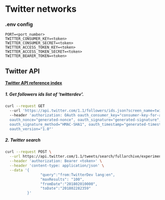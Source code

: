 # Twitter networks

### .env config

```
PORT=<port_number>
TWITTER_CONSUMER_KEY=<token>
TWITTER_CONSUMER_SECRET=<token>
TWITTER_ACCESS_TOKEN_KEY=<token>
TWITTER_ACCESS_TOKEN_SECRET=<token>
TWITTER_BEARER_TOKEN=<token>
```

## Twitter API

**[Twitter API reference index](https://developer.twitter.com/en/docs/api-reference-index)**


##### 1. Get followers ids list of 'twitterdev'.
```bash
curl --request GET 
  --url 'https://api.twitter.com/1.1/followers/ids.json?screen_name=twitterdev' 
  --header 'authorization: OAuth oauth_consumer_key="consumer-key-for-app", 
  oauth_nonce="generated-nonce", oauth_signature="generated-signature", 
  oauth_signature_method="HMAC-SHA1", oauth_timestamp="generated-timestamp", 
  oauth_version="1.0"'
```

##### 2. Twitter search
```bash
curl --request POST \
  --url https://api.twitter.com/1.1/tweets/search/fullarchive/experiments.json \
  --header 'authorization: Bearer <token>' \
  --header 'content-type: application/json' \
  --data '{
                "query":"from:TwitterDev lang:en",
                "maxResults": "100",
                "fromDate":"201802010000",
                "toDate":"201802282359"
          }'
```